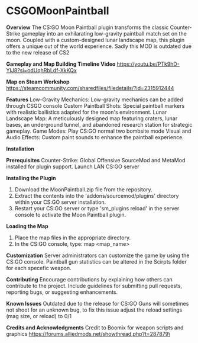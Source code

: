 # CSGOMoonPaintball

**Overview**
The CS:GO Moon Paintball plugin transforms the classic Counter-Strike gameplay into an exhilarating low-gravity paintball match set on the moon. Coupled with a custom-designed lunar landscape map, this plugin offers a unique out of the world experience.
Sadly this MOD is outdated due to the new release of CS2

**Gameplay and Map Building Timeline Video**
https://youtu.be/PTk9hD-YIJ8?si=odUqhRbLdf-XkKQx

**Map on Steam Workshop**
https://steamcommunity.com/sharedfiles/filedetails/?id=2315912444

**Features**
Low-Gravity Mechanics: Low-gravity mechanics can be added through CSGO console
Custom Paintball Shots: Special paintball markers with realistic ballistics adapted for the moon's environment.
Lunar Landscape Map: A meticulously designed map featuring craters, lunar bases, an underground tunnel, and abandoned research station for strategic gameplay.
Game Modes: Play CS:GO normal two bombsite mode
Visual and Audio Effects: Custom paint sounds to enhance the paintball experience.

**Installation**


  **Prerequisites**
  Counter-Strike: Global Offensive
  SourceMod and MetaMod installed for plugin support.
  Launch LAN CS:GO server
  
  **Installing the Plugin**
  1. Download the MoonPaintball.zip file from the repository.
  2. Extract the contents into the 'addons/sourcemod/plugins' directory within your CS:GO server installation.
  3. Restart your CS:GO server or type 'sm_plugins reload' in the server console to activate the Moon Paintball plugin.

**Loading the Map**
  1. Place the map files in the appropriate directory.
  2. In the CS:GO console, type: map <map_name>

**Customization**
Server administrators can customize the game by using the CS:GO console. Paintball gun statistics can be altered in the Scirpts folder for each specefic weapon.

**Contributing**
Encourage contributions by explaining how others can contribute to the project. Include guidelines for submitting pull requests, reporting bugs, or suggesting enhancements.

**Known Issues**
Outdated due to the release for CS:GO
Guns will sometimes not shoot for an unknown bug, to fix this issue adjust the reload settings (mag size, or reload) to 0/1

**Credits and Acknowledgments**
Credit to Boomix for weapon scripts and graphics
https://forums.alliedmods.net/showthread.php?t=287879\








